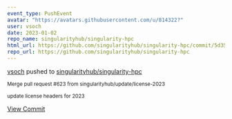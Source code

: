```yaml
---
event_type: PushEvent
avatar: "https://avatars.githubusercontent.com/u/814322?"
user: vsoch
date: 2023-01-02
repo_name: singularityhub/singularity-hpc
html_url: https://github.com/singularityhub/singularity-hpc/commit/5d35fe65ce6a11c3afa2f6925c400be98b6c37b1
repo_url: https://github.com/singularityhub/singularity-hpc
---
```


<a href='https://github.com/vsoch' target='_blank'>vsoch</a> pushed to <a href='https://github.com/singularityhub/singularity-hpc' target='_blank'>singularityhub/singularity-hpc</a>

<small>Merge pull request #623 from singularityhub/update/license-2023

update license headers for 2023</small>

<a href='https://github.com/singularityhub/singularity-hpc/commit/5d35fe65ce6a11c3afa2f6925c400be98b6c37b1' target='_blank'>View Commit</a>